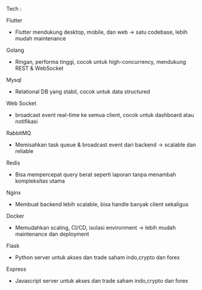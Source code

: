 Tech :

Flutter 
- Flutter mendukung desktop, mobile, dan web → satu codebase, lebih mudah maintenance

Golang
- Ringan, performa tinggi, cocok untuk high-concurrency, mendukung REST & WebSocket

Mysql
- Relational DB yang stabil, cocok untuk data structured

Web Socket
- broadcast event real-time ke semua client, cocok untuk dashboard atau notifikasi

RabbitMQ 
- Memisahkan task queue & broadcast event dari backend → scalable dan reliable

Redis
- Bisa mempercepat query berat seperti laporan tanpa menambah kompleksitas utama

Nginx
- Membuat backend lebih scalable, bisa handle banyak client sekaligus

Docker 
- Memudahkan scaling, CI/CD, isolasi environment → lebih mudah maintenance dan deployment

Flask 
- Python server untuk akses dan trade saham indo,crypto dan forex

Express 
- Javascript server untuk akses dan trade saham indo,crypto dan forex